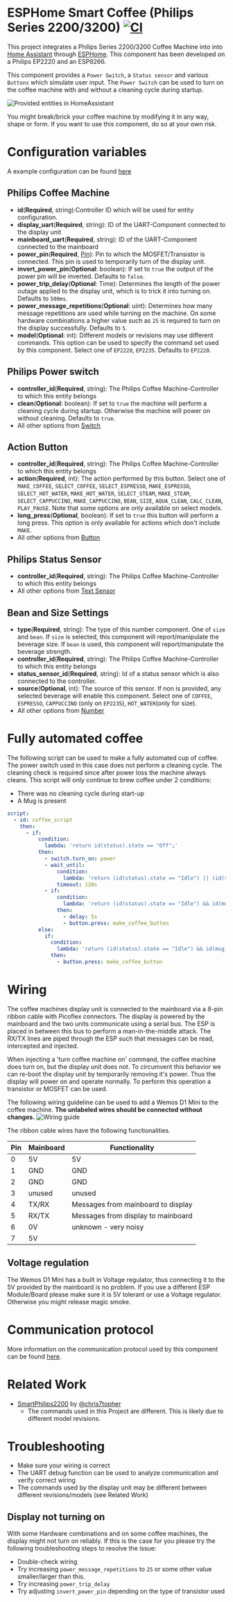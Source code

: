 # ESPHome Smart Coffee (Philips Series 2200/3200) [![CI](https://github.com/TillFleisch/ESPHome-Philips-Smart-Coffee/actions/workflows/ci.yaml/badge.svg?branch=main)](https://github.com/TillFleisch/ESPHome-Philips-Smart-Coffee/actions/workflows/ci.yaml)

This project integrates a Philips Series 2200/3200 Coffee Machine into into [Home Assistant](https://home-assistant.io) through [ESPHome](https://esphome.io).
This component has been developed on a Philips EP2220 and an ESP8266.

This component provides a `Power Switch`, a `Status sensor` and various `Buttons` which simulate user input.
The `Power Switch` can be used to turn on the coffee machine with and without a cleaning cycle during startup.

![Provided entities in HomeAssistant](ha_entities.png)

You might break/brick your coffee machine by modifying it in any way, shape or form. If you want to use this component, do so at your own risk.

# Configuration variables

A example configuration can be found [here](example.yaml)

## Philips Coffee Machine

- **id**(**Required**, string):Controller ID which will be used for entity configuration.
- **display_uart**(**Required**, string): ID of the UART-Component connected to the display unit
- **mainboard_uart**(**Required**, string): ID of the UART-Component connected to the mainboard
- **power_pin**(**Required**, [Pin](https://esphome.io/guides/configuration-types.html#config-pin)): Pin to which the MOSFET/Transistor is connected. This pin is used to temporarily turn of the display unit.
- **invert_power_pin**(**Optional**: boolean): If set to `true` the output of the power pin will be inverted. Defaults to `false`.
- **power_trip_delay**(**Optional**: Time): Determines the length of the power outage applied to the display unit, which is to trick it into turning on. Defaults to `500ms`.
- **power_message_repetitions**(**Optional**: uint): Determines how many message repetitions are used while turning on the machine. On some hardware combinations a higher value such as `25` is required to turn on the display successfully. Defaults to `5`.
- **model**(**Optional**: int): Different models or revisions may use different commands. This option can be used to specify the command set used by this component. Select one of `EP2220`, `EP2235`. Defaults to `EP2220`.

## Philips Power switch

- **controller_id**(**Required**, string): The Philips Coffee Machine-Controller to which this entity belongs
- **clean**(**Optional**: boolean): If set to `true` the machine will perform a cleaning cycle during startup. Otherwise the machine will power on without cleaning. Defaults to `true`.
- All other options from [Switch](https://esphome.io/components/switch/index.html#config-switch)

## Action Button

- **controller_id**(**Required**, string): The Philips Coffee Machine-Controller to which this entity belongs
- **action**(**Required**, int): The action performed by this button. Select one of `MAKE_COFFEE`, `SELECT_COFFEE`, `SELECT_ESPRESSO`, `MAKE_ESPRESSO`, `SELECT_HOT_WATER`, `MAKE_HOT_WATER`, `SELECT_STEAM`, `MAKE_STEAM`, `SELECT_CAPPUCCINO`, `MAKE_CAPPUCCINO`, `BEAN`, `SIZE`, `AQUA_CLEAN`, `CALC_CLEAN`, `PLAY_PAUSE`. Note that some options are only available on select models.
- **long_press**(**Optional**, boolean): If set to `true` this button will perform a long press. This option is only available for actions which don't include `MAKE`.
- All other options from [Button](https://esphome.io/components/button/index.html#config-button)

## Philips Status Sensor

- **controller_id**(**Required**, string): The Philips Coffee Machine-Controller to which this entity belongs
- All other options from [Text Sensor](https://esphome.io/components/text_sensor/index.html#config-text-sensor)

## Bean and Size Settings

- **type**(**Required**, string): The type of this number component. One of `size` and `bean`. If `size` is selected, this component will report/manipulate the beverage size. If `bean` is used, this component will report/manipulate the beverage strength.
- **controller_id**(**Required**, string): The Philips Coffee Machine-Controller to which this entity belongs
- **status_sensor_id**(**Required**, string): Id of a status sensor which is also connected to the controller.
- **source**(**Optional**, int): The source of this sensor. If non is provided, any selected beverage will enable this component. Select one of `COFFEE`, `ESPRESSO`, `CAPPUCCINO` (only on `EP2235`), `HOT_WATER`(only for size).
- All other options from [Number](https://esphome.io/components/number/index.html#config-number)

# Fully automated coffee

The following script can be used to make a fully automated cup of coffee.
The power switch used in this case does not perform a cleaning cycle.
The cleaning check is required since after power loss the machine always cleans.
This script will only continue to brew coffee under 2 conditions:

- There was no cleaning cycle during start-up
- A Mug is present

```yaml
script:
  - id: coffee_script
    then:
      - if:
          condition:
            lambda: 'return id(status).state == "Off";'
          then:
            - switch.turn_on: power
            - wait_until:
                condition:
                  lambda: 'return (id(status).state == "Idle") || (id(status).state == "Cleaning");'
                timeout: 120s
            - if:
                condition:
                  lambda: 'return (id(status).state == "Idle") && id(mug_sensor).state;'
                then:
                  - delay: 5s
                  - button.press: make_coffee_button
          else:
            if:
              condition:
                lambda: 'return (id(status).state == "Idle") && id(mug_sensor).state;'
              then:
                - button.press: make_coffee_button
```

# Wiring

The coffee machines display unit is connected to the mainboard via a 8-pin ribbon cable with Picoflex connectors.
The display is powered by the mainboard and the two units communicate using a serial bus.
The ESP is placed in between this bus to perform a man-in-the-middle attack.
The RX/TX lines are piped through the ESP such that messages can be read, intercepted and injected.

When injecting a 'turn coffee machine on' command, the coffee machine does turn on, but the display unit does not. To circumvent this behavior we can re-boot the display unit by temporarily removing it's power. Thus the display will power on and operate normally. To perform this operation a transistor or MOSFET can be used.

The following wiring guideline can be used to add a Wemos D1 Mini to the coffee machine. **The unlabeled wires should be connected without changes.**
![Wiring guide](wiring.png)

The ribbon cable wires have the following functionalities.

| Pin | Mainboard | Functionality                      |
| --- | --------- | ---------------------------------- |
| 0   | 5V        | 5V                                 |
| 1   | GND       | GND                                |
| 2   | GND       | GND                                |
| 3   | unused    | unused                             |
| 4   | TX/RX     | Messages from mainboard to display |
| 5   | RX/TX     | Messages from display to mainboard |
| 6   | 0V        | unknown - very noisy               |
| 7   | 5V        |                                    |

## Voltage regulation

The Wemos D1 Mini has a built in Voltage regulator, thus connecting it to the 5V provided by the mainboard is no problem. If you use a different ESP Module/Board please make sure it is 5V tolerant or use a Voltage regulator. Otherwise you might release magic smoke.

# Communication protocol

More information on the communication protocol used by this component can be found [here](protocol.md).

# Related Work

- [SmartPhilips2200](https://github.com/chris7topher/SmartPhilips2200) by [@chris7topher](https://github.com/chris7topher)
  - The commands used in this Project are different. This is likely due to different model revisions.

# Troubleshooting

- Make sure your wiring is correct
- The UART debug function can be used to analyze communication and verify correct wiring
- The commands used by the display unit may be different between different revisions/models (see Related Work)

## Display not turning on

With some Hardware combinations and on some coffee machines, the display might not turn on reliably. If this is the case for you please try the following troubleshooting steps to resolve the issue:

- Double-check wiring
- Try increasing `power_message_repetitions` to `25` or some other value smaller/larger than this.
- Try increasing `power_trip_delay`
- Try adjusting `invert_power_pin` depending on the type of transistor used
